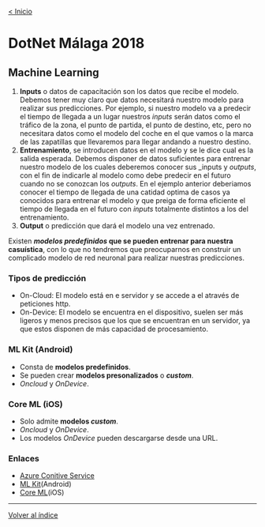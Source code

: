 [< Inicio](./README.md)
# DotNet Málaga 2018
## Machine Learning
1. **Inputs** o datos de capacitación son los datos que recibe el modelo. Debemos tener muy claro que datos necesitará nuestro modelo para realizar sus predicciones. Por ejemplo, si nuestro modelo va a predecir el tiempo de llegada a un lugar nuestros _inputs_ serán datos como el tráfico de la zona, el punto de partida, el punto de destino, etc, pero no necesitara datos como el modelo del coche en el que vamos o la marca de las zapatillas que llevaremos para llegar andando a nuestro destino.
2. **Entrenamiento**, se introducen datos en el modelo y se le dice cual es la salida esperada. Debemos disponer de datos suficientes para entrenar nuestro modelo de los cuales deberemos conocer sus _inputs y _outputs_, con el fin de indicarle al modelo como debe predecir en el futuro cuando no se conozcan los _outputs_. En el ejemplo anterior deberiamos conocer el tiempo de llegada de una catidad optima de casos ya conocidos para entrenar el modelo y que preiga de forma eficiente el tiempo de llegada en el futuro con _inputs_ totalmente distintos a los del entrenamiento.
3. **Output** o predicción que dará el modelo una vez entrenado.

Existen **_modelos predefinidos_ que se pueden entrenar para nuestra casuística**, con lo que no tendremos que preocuparnos en construir un complicado modelo de red neuronal para realizar nuestras predicciones.

### Tipos de predicción
+ On-Cloud: El modelo está en e servidor y se accede a el através de peticiones http.
+ On-Device: El modelo se encuentra en el dispositivo, suelen ser más ligeros y menos precisos que los que se encuentran en un servidor, ya que estos disponen de más capacidad de procesamiento.

### ML Kit (Android)
+ Consta de **modelos predefinidos**.
+ Se pueden crear **modelos presonalizados** o **_custom_**.
+ _Oncloud_ y _OnDevice_.

### Core ML (iOS)
+ Solo admite **modelos _custom_**.
+ _Oncloud_ y _OnDevice_.
+ Los modelos _OnDevice_ pueden descargarse desde una URL.

### Enlaces
+ [Azure Conitive Service](https://customvision.ai/)
+ [ML Kit](https://developers.google.com/ml-kit/)(Android)
+ [Core ML](https://developer.apple.com/documentation/coreml)(iOS)
  
---  
[Volver al &iacute;ndice](https://github.com/KamiKeys/TalksBlast/blob/master/README.md)
